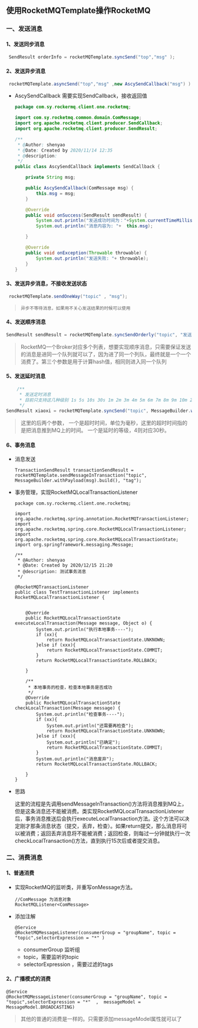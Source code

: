 ## 使用RocketMQTemplate操作RocketMQ

### 一、发送消息

#### 1、发送同步消息

```java
 SendResult orderInfo = rocketMQTemplate.syncSend("top","msg" );
```



#### 2、发送异步消息

```java
 rocketMQTemplate.asyncSend("top","msg" ,new AscySendCallback("msg") )
```

- AscySendCallback 需要实现SendCallback，接收返回值

  ```java
  package com.sy.rockermq.client.one.rocketmq;
  
  import com.sy.rocketmq.common.domain.ComMessage;
  import org.apache.rocketmq.client.producer.SendCallback;
  import org.apache.rocketmq.client.producer.SendResult;
  
  /**
   * @Author: shenyao
   * @Date: Created by 2020/11/14 12:35
   * @description:
   */
  public class AscySendCallback implements SendCallback {
  
      private String msg;
  
      public AscySendCallback(ComMessage msg) {
          this.msg = msg;
      }
  
      @Override
      public void onSuccess(SendResult sendResult) {
          System.out.println("发送成功时间为："+System.currentTimeMillis());
          System.out.println("消息内容为: "+  this.msg);
  
      }
  
      @Override
      public void onException(Throwable throwable) {
          System.out.println("发送失败: "+ throwable);
      }
  }
  
  ```

  

#### 3、发送异步消息，不接收发送状态

```java
 rocketMQTemplate.sendOneWay("topic" , "msg");
```

> ```
> 异步不等待消息，如果用不关心发送结果的时候可以使用
> ```



#### 4、发送顺序消息

```java
SendResult sendResult = rocketMQTemplate.syncSendOrderly("topic", "发送顺时消息", "key");
```

> RocketMQ一个Broker对应多个列表，想要实现顺序消息，只需要保证发送的消息是进同一个队列就可以了，因为进了同一个列队，最终就是一个一个消费了。第三个参数是用于计算hash值，相同则进入同一个队列



#### 5、发送延时消息

```java
    /**
     * 发送定时消息
     * 目前只支持这几种级别 1s 5s 10s 30s 1m 2m 3m 4m 5m 6m 7m 8m 9m 10m 20m 30m 1h 2h
     */
SendResult xiaoxi = rocketMQTemplate.syncSend("topic", MessageBuilder.withPayload(msg).build(), 2000, 4);
```

> 这里的后两个参数， 一个是超时时间，单位为毫秒，这里的超时时间指的是把消息推到MQ上的时间。 一个是延时的等级，4则对应30秒。



#### 6、事务消息

- 消息发送

  ```
  TransactionSendResult transactionSendResult = rocketMQTemplate.sendMessageInTransaction("topic", MessageBuilder.withPayload(msg).build(), "tag");
  ```

- 事务管理，实现RocketMQLocalTransactionListener

  ```
  package com.sy.rockermq.client.one.rocketmq;
  
  import org.apache.rocketmq.spring.annotation.RocketMQTransactionListener;
  import org.apache.rocketmq.spring.core.RocketMQLocalTransactionListener;
  import org.apache.rocketmq.spring.core.RocketMQLocalTransactionState;
  import org.springframework.messaging.Message;
  
  /**
   * @Author: shenyao
   * @Date: Created by 2020/12/15 21:20
   * @description: 测试事务消息
   */
  
  @RocketMQTransactionListener
  public class TestTransactionListener implements RocketMQLocalTransactionListener {
      
  
      @Override
      public RocketMQLocalTransactionState executeLocalTransaction(Message message, Object o) {
          System.out.println("执行本地事务----");
          if (xx){
              return RocketMQLocalTransactionState.UNKNOWN;
          }else if (xxx){
              return RocketMQLocalTransactionState.COMMIT;
          }
          return RocketMQLocalTransactionState.ROLLBACK;
  
      }
  
      /**
       * 本地事务的检查，检查本地事务是否成功
       */
      @Override
      public RocketMQLocalTransactionState checkLocalTransaction(Message message) {
          System.out.println("检查事务----");
          if (xx){
              System.out.println("还需要再检查");
              return RocketMQLocalTransactionState.UNKNOWN;
          }else if (xxx){
              System.out.println("已确定");
              return RocketMQLocalTransactionState.COMMIT;
          }
          System.out.println("消息废弃");
          return RocketMQLocalTransactionState.ROLLBACK;
  
      }
  }
  
  ```

- 思路

  这里的流程是先调用sendMessageInTransaction()方法将消息推到MQ上，但是这条消息还不能被消费。类实现RocketMQLocalTransactionListener后，事务消息推送后会执行executeLocalTransaction方法。这个方法可以决定刚才那条消息状态（提交，丢弃，检查）。如果return提交，那么消息将可以被消费；返回丢弃消息将不能被消费；返回检查，则每过一分钟就执行一次checkLocalTransaction()方法，直到执行15次后或者提交消息。



### 二、消费消息

#### 1、普通消费

- 实现RocketMQ的监听类，并重写onMessage方法。

  ```
  //ComMessage 为消息对象
  RocketMQListener<ComMessage> 
  ```

  

- 添加注解

  ```
  @Service
  @RocketMQMessageListener(consumerGroup = "groupName", topic = "topic",selectorExpression = "*" )
  ```

  - consumerGroup 监听组
  - topic，需要监听的topic
  - selectorExpression ，需要过滤的tags



#### 2、广播模式的消费

```
@Service
@RocketMQMessageListener(consumerGroup = "groupName", topic = "topic",selectorExpression = "*"  ,  messageModel = MessageModel.BROADCASTING)
```

> 其他的普通的消费是一样的。只需要添加messageModel属性就可以了